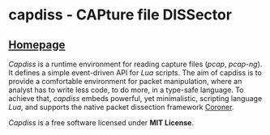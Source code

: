 # capdiss - CAPture file DISSector

## [Homepage](https://codeward.org/software/capdiss)

_Capdiss_ is a runtime environment for reading capture files (_pcap_, _pcap-ng_).
It defines a simple event-driven API for _Lua_ scripts. The aim of capdiss is to
provide a comfortable environment for packet manipulation, where an analyst
has to write less code, to do more, in a type-safe language. To achieve that,
_capdiss_ embeds powerful, yet minimalistic, scripting language _Lua_, and supports
the native packet dissection framework [Coroner](https://codeward.org/software/coroner).

_Capdiss_ is a free software licensed under **MIT License**.

